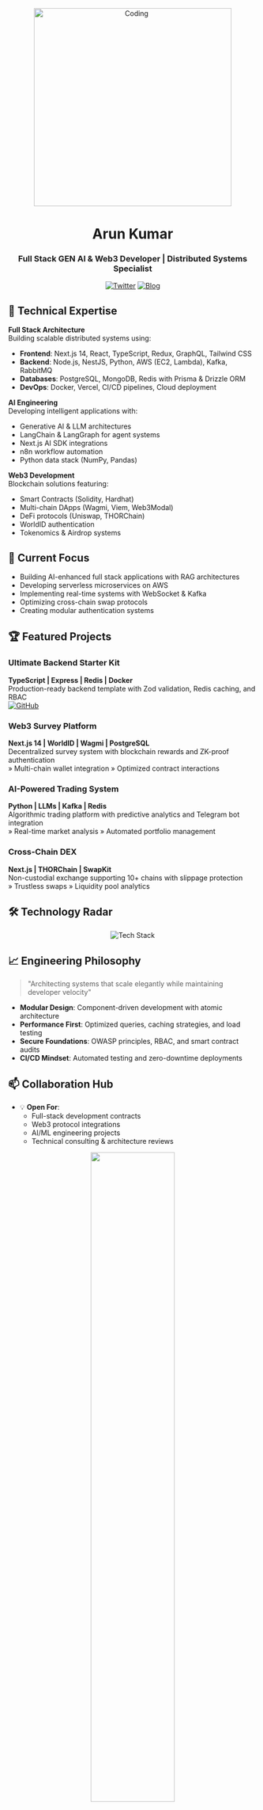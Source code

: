 <div align="center">
  <img alt="Coding" width="400" src="https://cdn.dribbble.com/users/1162077/screenshots/3848914/programmer.gif">
  <h1>Arun Kumar</h1>
  <h3>Full Stack GEN AI & Web3 Developer | Distributed Systems Specialist</h3>
  
  [![Twitter](https://img.shields.io/badge/Twitter-1DA1F2?style=for-the-badge&logo=x&logoColor=white)](https://x.com/arunkp23)
  [![Blog](https://img.shields.io/badge/Hashnode-2962FF?style=for-the-badge&logo=hashnode&logoColor=white)](https://arunp.hashnode.dev)
</div>

## 🚀 Technical Expertise

**Full Stack Architecture**  
Building scalable distributed systems using:
- **Frontend**: Next.js 14, React, TypeScript, Redux, GraphQL, Tailwind CSS
- **Backend**: Node.js, NestJS, Python, AWS (EC2, Lambda), Kafka, RabbitMQ
- **Databases**: PostgreSQL, MongoDB, Redis with Prisma & Drizzle ORM
- **DevOps**: Docker, Vercel, CI/CD pipelines, Cloud deployment

**AI Engineering**  
Developing intelligent applications with:
- Generative AI & LLM architectures
- LangChain & LangGraph for agent systems
- Next.js AI SDK integrations
- n8n workflow automation
- Python data stack (NumPy, Pandas)

**Web3 Development**  
Blockchain solutions featuring:
- Smart Contracts (Solidity, Hardhat)
- Multi-chain DApps (Wagmi, Viem, Web3Modal)
- DeFi protocols (Uniswap, THORChain)
- WorldID authentication
- Tokenomics & Airdrop systems

## 🔭 Current Focus

- Building AI-enhanced full stack applications with RAG architectures
- Developing serverless microservices on AWS
- Implementing real-time systems with WebSocket & Kafka
- Optimizing cross-chain swap protocols
- Creating modular authentication systems

## 🏆 Featured Projects

### Ultimate Backend Starter Kit
**TypeScript | Express | Redis | Docker**  
Production-ready backend template with Zod validation, Redis caching, and RBAC  
[![GitHub](https://img.shields.io/badge/Source_Code-181717?style=flat&logo=github)](https://github.com/arunkumar201/rest-api-using-ts)

### Web3 Survey Platform
**Next.js 14 | WorldID | Wagmi | PostgreSQL**  
Decentralized survey system with blockchain rewards and ZK-proof authentication  
» Multi-chain wallet integration » Optimized contract interactions

### AI-Powered Trading System
**Python | LLMs | Kafka | Redis**  
Algorithmic trading platform with predictive analytics and Telegram bot integration  
» Real-time market analysis » Automated portfolio management

### Cross-Chain DEX
**Next.js | THORChain | SwapKit**  
Non-custodial exchange supporting 10+ chains with slippage protection  
» Trustless swaps » Liquidity pool analytics

## 🛠 Technology Radar

<div align="center">
  <img src="https://skillicons.dev/icons?i=ts,js,nextjs,react,nodejs,express,nestjs,python,aws,kafka,redis,postgres,mongodb,docker,git,solidity,ai,graphql,tailwind,vercel" alt="Tech Stack" />
</div>

## 📈 Engineering Philosophy

> "Architecting systems that scale elegantly while maintaining developer velocity"

- **Modular Design**: Component-driven development with atomic architecture
- **Performance First**: Optimized queries, caching strategies, and load testing
- **Secure Foundations**: OWASP principles, RBAC, and smart contract audits
- **CI/CD Mindset**: Automated testing and zero-downtime deployments

## 📫 Collaboration Hub

- 💡 **Open For**: 
  - Full-stack development contracts
  - Web3 protocol integrations
  - AI/ML engineering projects
  - Technical consulting & architecture reviews

<div align="center">
  <img src="https://github-readme-stats.vercel.app/api?username=arunkumar201&show_icons=true&theme=radical" width="58%" />
  <img src="https://github-readme-streak-stats.herokuapp.com/?user=arunkumar201&theme=radical" width="58%" />
</div>

<p align="center">
  <i>"The best way to predict the future is to implement it"</i><br>
  <b>Let's architect tomorrow's solutions today!</b> 🚀
</p>
